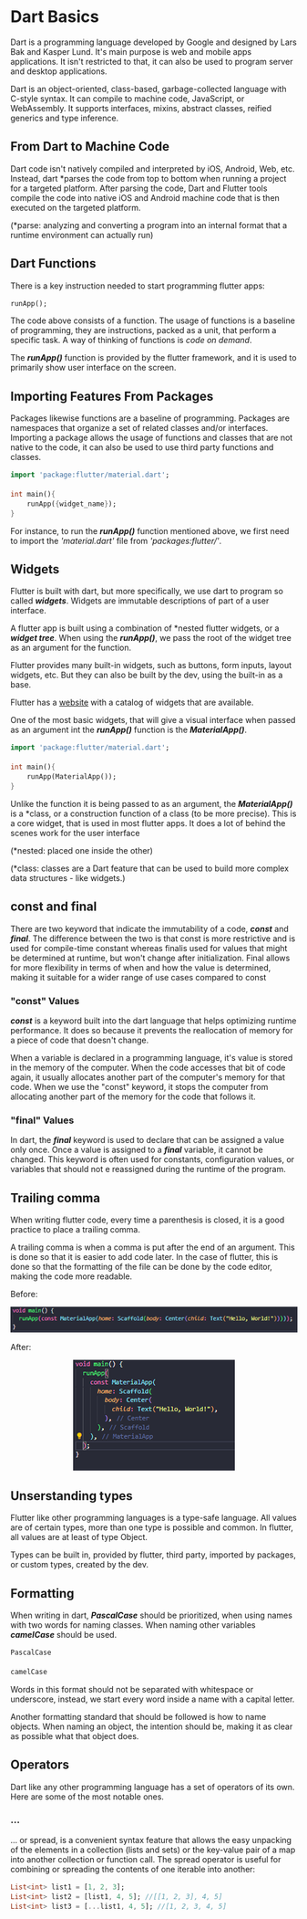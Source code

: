 # Dart Basics

Dart is a programming language developed by Google and designed by Lars Bak and Kasper Lund. It's main purpose is web and mobile apps applications. It isn't restricted to that, it can also be used to program server and desktop applications.

Dart is an object-oriented, class-based, garbage-collected language with C-style syntax. It can compile to machine code, JavaScript, or WebAssembly. It supports interfaces, mixins, abstract classes, reified generics and type inference.

## From Dart to Machine Code

Dart code isn't natively compiled and interpreted by iOS, Android, Web, etc. Instead, dart *parses the code from top to bottom when running a project for a targeted platform. After parsing the code, Dart and Flutter tools compile the code into native iOS and Android machine code that is then executed on the targeted platform.

(*parse: analyzing and converting a program into an internal format that a runtime environment can actually run)

## Dart Functions

There is a key instruction needed to start programming flutter apps:

~~~dart
runApp();
~~~

The code above consists of a function. The usage of functions is a baseline of programming, they are instructions, packed as a unit, that perform a specific task. A way of thinking of functions is *code on demand*.

The ***runApp()*** function is provided by the flutter framework, and it is used to primarily show user interface on the screen.

## Importing Features From Packages

Packages likewise functions are a baseline of programming. Packages are namespaces that organize a set of related classes and/or interfaces. Importing a package allows the usage of functions and classes that are not native to the code, it can also be used to use third party functions and classes.

~~~Dart
import 'package:flutter/material.dart';

int main(){
    runApp({widget_name});
}
~~~

For instance, to run the ***runApp()*** function mentioned above, we first need to import the *'material.dart'* file from *'packages:flutter/'*.

## Widgets

Flutter is built with dart, but more specifically, we use dart to program so called ***widgets***. Widgets are immutable descriptions of part of a user interface.

A flutter app is built using a combination of \*nested flutter widgets, or a ***widget tree***. When using the ***runApp()***, we pass the root of the widget tree as an argument for the function.

Flutter provides many built-in widgets, such as buttons, form inputs, layout widgets, etc. But they can also be built by the dev, using the built-in as a base.

Flutter has a [website](https://docs.flutter.dev/ui/widgets) with a catalog of widgets that are available.

One of the most basic widgets, that will give a visual interface when passed as an argument int the ***runApp()*** function is the ***MaterialApp()***.

~~~Dart
import 'package:flutter/material.dart';

int main(){
    runApp(MaterialApp());
}
~~~

Unlike the function it is being passed to as an argument, the ***MaterialApp()*** is a *class, or a construction function of a class (to be more precise). This is a core widget, that is used in most flutter apps. It does a lot of behind the scenes work for the user interface

(*nested: placed one inside the other)

(*class: classes are a Dart feature that can be used to build more complex data structures - like widgets.)

## const and final

There are two keyword that indicate the immutability of a code, ***const*** and ***final***. The difference between the two is that const is more restrictive and is used for compile-time constant whereas finalis used for values that might be determined at runtime, but won't change after initialization. Final allows for more flexibility in terms of when and how the value is determined, making it suitable for a wider range of use cases compared to const

### "const" Values

***const*** is a keyword built into the dart language that helps optimizing runtime performance. It does so because it prevents the reallocation of memory for a piece of code that doesn't change.

When a variable is declared in a programming language, it's value is stored in the memory of the computer. When the code accesses that bit of code again, it usually allocates another part of the computer's memory for that code. When we use the "const" keyword, it stops the computer from allocating another part of the memory for the code that follows it.

### "final" Values

In dart, the ***final*** keyword is used to declare that can be assigned a value only once. Once a value is assigned to a ***final*** variable, it cannot be changed. This keyword is often used for constants, configuration values, or variables that should not e reassigned during the runtime of the program.

## Trailing comma

When writing flutter code, every time a parenthesis is closed, it is a good practice to place a trailing comma.

A trailing comma is when a comma is put after the end of an argument. This is done so that it is easier to add code later. In the case of flutter, this is done so that the formatting of the file can be done by the code editor, making the code more readable.

Before:

<p align="center">
    <img src = "./images/image_1.png"/>
</p>

After:

<p align="center">
    <img src = "./images/image_2.png"/>
</p>

## Unserstanding types

Flutter like other programming languages is a type-safe language. All values are of certain types, more than one type is possible and common. In flutter, all values are at least of type Object.

Types can be built in, provided by flutter, third party, imported by packages, or custom types, created by the dev.

## Formatting

When writing in dart, ***PascalCase*** should be prioritized, when using names with two words for naming classes. When naming other variables ***camelCase*** should be used.

~~~dart
PascalCase

camelCase
~~~

Words in this format should not be separated with whitespace or underscore, instead, we start every word inside a name with a capital letter.

Another formatting standard that should be followed is how to name objects. When naming an object, the intention should be, making it as clear as possible what that object does.

## Operators

Dart like any other programming language has a set of operators of its own. Here are some of the most notable ones.

### ...

... or spread, is a convenient syntax feature that allows the easy unpacking of the elements in a collection (lists and sets) or the key-value pair of a map into another collection or function call. The spread operator is useful for combining or spreading the contents of one iterable into another:

~~~dart
List<int> list1 = [1, 2, 3];
List<int> list2 = [list1, 4, 5]; //[[1, 2, 3], 4, 5]
List<int> list3 = [...list1, 4, 5]; //[1, 2, 3, 4, 5]
~~~
